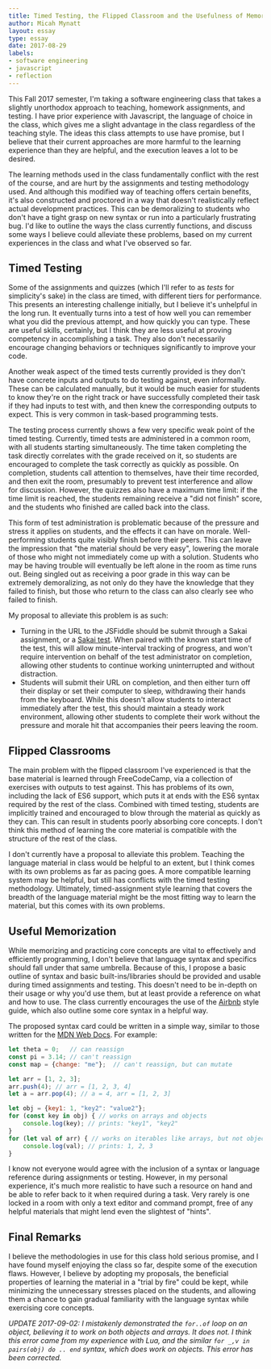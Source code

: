 ```yaml
---
title: Timed Testing, the Flipped Classroom and the Usefulness of Memorization
author: Micah Mynatt
layout: essay
type: essay
date: 2017-08-29
labels:
- software engineering
- javascript
- reflection
---
```


This Fall 2017 semester, I'm taking a software engineering class that takes a slightly unorthodox approach to teaching, homework assignments, and testing. I have prior experience with Javascript, the language of choice in the class, which gives me a slight advantage in the class regardless of the teaching style. The ideas this class attempts to use have promise, but I believe that their current approaches are more harmful to the learning experience than they are helpful, and the execution leaves a lot to be desired.

The learning methods used in the class fundamentally conflict with the rest of the course, and are hurt by the assignments and testing methodology used. And although this modified way of teaching offers certain benefits, it's also constructed and proctored in a way that doesn't realistically reflect actual development practices. This can be demoralizing to students who don't have a tight grasp on new syntax or run into a particularly frustrating bug. I'd like to outline the ways the class currently functions, and discuss some ways I believe could alleviate these problems, based on my current experiences in the class and what I've observed so far.  

## Timed Testing
Some of the assignments and quizzes (which I'll refer to as *tests* for simplicity's sake) in the class are timed, with different tiers for performance. This presents an interesting challenge initially, but I believe it's unhelpful in the long run. It eventually turns into a test of how well you can remember what you did the previous attempt, and how quickly you can type. These are useful skills, certainly, but I think they are less useful at proving competency in accomplishing a task. They also don't necessarily encourage changing behaviors or techniques significantly to improve your code.

Another weak aspect of the timed tests currently provided is they don't have concrete inputs and outputs to do testing against, even informally. These can be calculated manually, but it would be much easier for students to know they're on the right track or have successfully completed their task if they had inputs to test with, and then knew the corresponding outputs to expect. This is very common in task-based programming tests.

The testing process currently shows a few very specific weak point of the timed testing. Currently, timed tests are administered in a common room, with all students starting simultaneously. The time taken completing the task directly correlates with the grade received on it, so students are encouraged to complete the task correctly as quickly as possible. On completion, students call attention to themselves, have their time recorded, and then exit the room, presumably to prevent test interference and allow for discussion. However, the quizzes also have a maximum time limit: if the time limit is reached, the students remaining receive a "did not finish" score, and the students who finished are called back into the class. 

This form of test administration is problematic because of the pressure and stress it applies on students, and the effects it can have on morale. Well-performing students quite visibly finish before their peers. This can leave the impression that "the material should be very easy", lowering the morale of those who might not immediately come up with a solution. Students who may be having trouble will eventually be left alone in the room as time runs out. Being singled out as receiving a poor grade in this way can be extremely demoralizing, as not only do they have the knowledge that they failed to finish, but those who return to the class can also clearly see who failed to finish.

My proposal to alleviate this problem is as such:
- Turning in the URL to the JSFiddle should be submit through a Sakai assignment, or a [Sakai test](https://www.sakaiproject.org/test-and-quizzes). When paired with the known start time of the test, this will allow minute-interval tracking of progress, and won't require intervention on behalf of the test administrator on completion, allowing other students to continue working uninterrupted and without distraction.
- Students will submit their URL on completion, and then either turn off their display or set their computer to sleep, withdrawing their hands from the keyboard. While this doesn't allow students to interact immediately after the test, this should maintain a steady work environment, allowing other students to complete their work without the pressure and morale hit that accompanies their peers leaving the room.

## Flipped Classrooms
The main problem with the flipped classroom I've experienced is that the base material is learned through FreeCodeCamp, via a collection of exercises with outputs to test against. This has problems of its own, including the lack of ES6 support, which puts it at ends with the ES6 syntax required by the rest of the class. Combined with timed testing, students are implicitly trained and encouraged to blow through the material as quickly as they can. This can result in students poorly absorbing core concepts. I don't think this method of learning the core material is compatible with the structure of the rest of the class.

I don't currently have a proposal to alleviate this problem. Teaching the language material in class would be helpful to an extent, but I think comes with its own problems as far as pacing goes. A more compatible learning system may be helpful, but still has conflicts with the timed testing methodology. Ultimately, timed-assignment style learning that covers the breadth of the language material might be the most fitting way to learn the material, but this comes with its own problems. 

## Useful Memorization
While memorizing and practicing core concepts are vital to effectively and efficiently programming, I don't believe that language syntax and specifics should fall under that same umbrella. Because of this, I propose a basic outline of syntax and basic built-ins/libraries should be provided and usable during timed assignments and testing. This doesn't need to be in-depth on their usage or why you'd use them, but at least provide a reference on what and how to use. The class currently encourages the use of the [Airbnb](https://github.com/airbnb/javascript) style guide, which also outline some core syntax in a helpful way.

The proposed syntax card could be written in a simple way, similar to those written for the [MDN Web Docs](https://developer.mozilla.org/en-US/docs/Web/JavaScript). For example:
```js
let theta = 0;   // can reassign
const pi = 3.14; // can't reassign
const map = {change: "me"};  // can't reassign, but can mutate

let arr = [1, 2, 3];
arr.push(4); // arr = [1, 2, 3, 4]
let a = arr.pop(4); // a = 4, arr = [1, 2, 3]

let obj = {key1: 1, "key2": "value2"};
for (const key in obj) { // works on arrays and objects
	console.log(key); // prints: "key1", "key2" 
}
for (let val of arr) { // works on iterables like arrays, but not objects
	console.log(val); // prints: 1, 2, 3
}
```

I know not everyone would agree with the inclusion of a syntax or language reference during assignments or testing. However, in my personal experience, it's much more realistic to have such a resource on hand and be able to refer back to it when required during a task. Very rarely is one locked in a room with only a text editor and command prompt, free of any helpful materials that might lend even the slightest of "hints".

## Final Remarks

I believe the methodologies in use for this class hold serious promise, and I have found myself enjoying the class so far, despite some of the execution flaws. However, I believe by adopting my proposals, the beneficial properties of learning the material in a "trial by fire" could be kept, while minimizing the unnecessary stresses placed on the students, and allowing them a chance to gain gradual familiarity with the language syntax while exercising core concepts.

*UPDATE 2017-09-02: I mistakenly demonstrated the `for..of` loop on an object, believing it to work on both objects and arrays. It does not. I think this error came from my experience with Lua, and the similar `for _,v in pairs(obj) do .. end` syntax, which does work on objects. This error has been corrected.*
